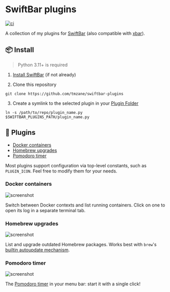# SwiftBar plugins

[![ci](https://github.com/tmzane/swiftbar-plugins/actions/workflows/python.yml/badge.svg)](https://github.com/tmzane/swiftbar-plugins/actions/workflows/python.yml)

A collection of my plugins for [SwiftBar][1] (also compatible with [xbar][2]).

## 📦 Install

> Python 3.11+ is required

1. [Install SwiftBar][3] (if not already)

2. Clone this repository

```shell
git clone https://github.com/tmzane/swiftbar-plugins
```

3. Create a symlink to the selected plugin in your [Plugin Folder][4]

```shell
ln -s /path/to/repo/plugin_name.py $SWIFTBAR_PLUGINS_PATH/plugin_name.py
```

## 🔌 Plugins

* [Docker containers](#docker-containers)
* [Homebrew upgrades](#homebrew-upgrades)
* [Pomodoro timer](#pomodoro-timer)

Most plugins support configuration via top-level constants, such as `PLUGIN_ICON`.
Feel free to modify them for your needs.

### Docker containers

![screenshot](screenshots/docker_containers.png)

Switch between Docker contexts and list running containers.
Click on one to open its log in a separate terminal tab.

### Homebrew upgrades

![screenshot](screenshots/homebrew_upgrades.png)

List and upgrade outdated Homebrew packages.
Works best with `brew`'s [builtin autoupdate mechanism][5].

### Pomodoro timer

![screenshot](screenshots/pomodoro_timer.png)

The [Pomodoro timer][6] in your menu bar: start it with a single click!

[1]: https://github.com/swiftbar/SwiftBar
[2]: https://github.com/matryer/xbar
[3]: https://github.com/swiftbar/SwiftBar#how-to-get-swiftbar
[4]: https://github.com/swiftbar/SwiftBar#plugin-folder
[5]: https://docs.brew.sh/Manpage#autoupdate-subcommand-interval-options
[6]: https://en.wikipedia.org/wiki/Pomodoro_Technique
